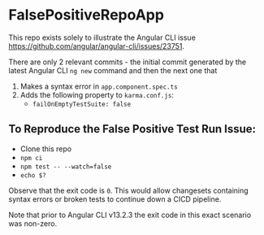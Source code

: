 # FalsePositiveRepoApp

This repo exists solely to illustrate the Angular CLI issue
https://github.com/angular/angular-cli/issues/23751.

There are only 2 relevant commits - the initial commit generated by
the latest Angular CLI `ng new` command and then the next one that

1. Makes a syntax error in `app.component.spec.ts`
2. Adds the following property to `karma.conf.js`: 
   * `failOnEmptyTestSuite: false`

## To Reproduce the False Positive Test Run Issue:

* Clone this repo
* `npm ci`
* `npm test -- --watch=false`
* `echo $?`

Observe that the exit code is `0`. This would allow changesets
containing syntax errors or broken tests to continue down a 
CICD pipeline.

Note that prior to Angular CLI v13.2.3 the exit code
in this exact scenario was non-zero.